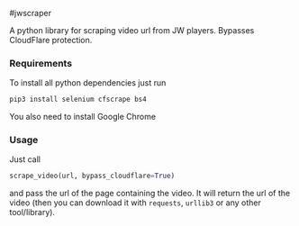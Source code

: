 #jwscraper

A python library for scraping video url from JW players. Bypasses CloudFlare protection.

### Requirements
To install all python dependencies just run
```bash
pip3 install selenium cfscrape bs4
```

You also need to install Google Chrome

### Usage

Just call

```python
scrape_video(url, bypass_cloudflare=True)
```

and pass the url of the page containing the video. It will return the url of the video (then you can download it with `requests`, `urllib3` or any other tool/library).
